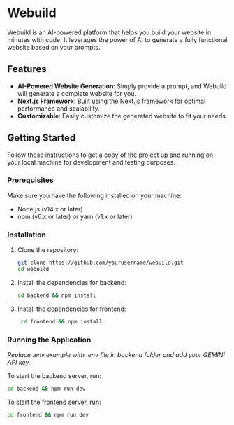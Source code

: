 # Webuild

Webuild is an AI-powered platform that helps you build your website in minutes with code. It leverages the power of AI to generate a fully functional website based on your prompts.

## Features

- **AI-Powered Website Generation**: Simply provide a prompt, and Webuild will generate a complete website for you.
- **Next.js Framework**: Built using the Next.js framework for optimal performance and scalability.
- **Customizable**: Easily customize the generated website to fit your needs.

## Getting Started

Follow these instructions to get a copy of the project up and running on your local machine for development and testing purposes.

### Prerequisites

Make sure you have the following installed on your machine:

- Node.js (v14.x or later)
- npm (v6.x or later) or yarn (v1.x or later)

### Installation

1. Clone the repository:

   ```bash
   git clone https://github.com/yourusername/webuild.git
   cd webuild
   ```

2. Install the dependencies for backend:

   ```bash
   cd backend && npm install 
   ```
   
3. Install the dependencies for frontend:

   ```bash
    cd frontend && npm install 
    ```

### Running the Application

_Replace .env.example with .env file in backend folder and add your GEMINI API key._

To start the backend server, run:

```bash
cd backend && npm run dev
```

To start the frontend server, run:

```bash
cd frontend && npm run dev
```